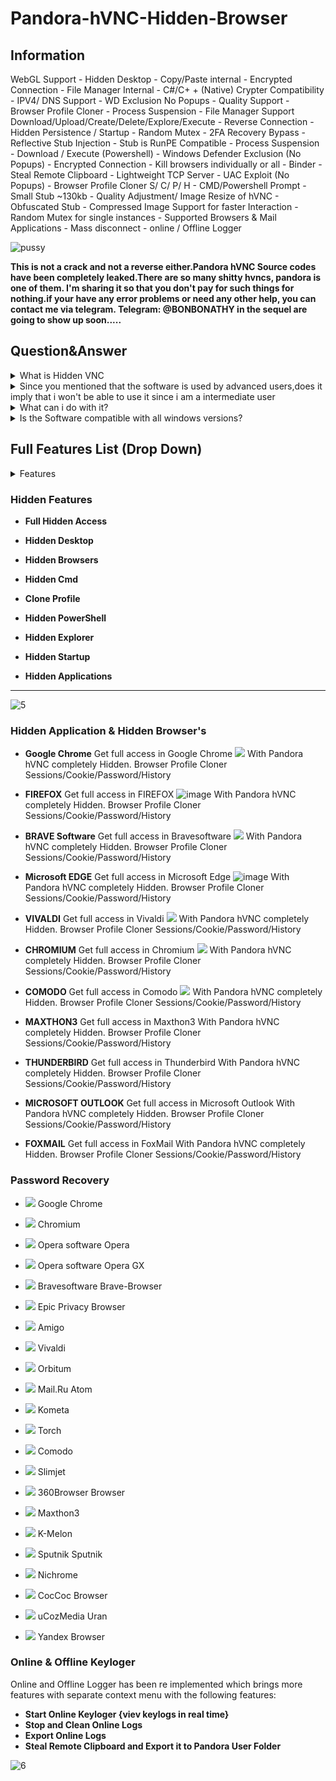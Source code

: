 # Pandora-hVNC-Hidden-Browser

## Information
WebGL Support - Hidden Desktop - Copy/Paste internal - Encrypted Connection - File Manager Internal - C#/C+ + (Native) Crypter Compatibility - IPV4/ DNS Support - WD Exclusion No Popups - Quality Support - Browser Profile Cloner - Process Suspension - File Manager Support Download/Upload/Create/Delete/Explore/Execute - Reverse Connection - Hidden Persistence / Startup - Random Mutex - 2FA Recovery Bypass - Reflective Stub Injection - Stub is RunPE Compatible - Process Suspension - Download / Execute (Powershell) - Windows Defender Exclusion (No Popups) - Encrypted Connection - Kill browsers individually or all - Binder - Steal Remote Clipboard - Lightweight TCP Server - UAC Exploit (No Popups) - Browser Profile Cloner S/ C/ P/ H - CMD/Powershell Prompt - Small Stub ~130kb - Quality Adjustment/ Image Resize of hVNC - Obfuscated Stub - Compressed Image Support for faster Interaction - Random Mutex for single instances - Supported Browsers & Mail Applications - Mass disconnect - online / Offline Logger

![pussy](https://user-images.githubusercontent.com/106186548/170246684-b8e2db66-9b06-4836-aa03-97857aa01178.gif)



**This is not a crack and not a reverse either.Pandora hVNC Source codes have been completely leaked.There are so many shitty hvncs, pandora is one of them. I'm sharing it so that you don't pay for such things for nothing.if your have any error problems or need any other help, you can contact me via telegram. Telegram: @BONBONATHY  in the sequel are going to show up soon.....**
## Question&Answer
<details>
<summary>What is Hidden VNC</summary>
Hidden VNC is technique used by most advanced users, and by fark the most exiciting way to manage your Computer System hidden without interacting with the main desktop at all, simply because it creates a new hidden desktop.
  </details>

 <details>
<summary>Since you mentioned that the software is used by advanced users,does it imply that i won't be able to use it since i am a intermediate user </summary>
Absolutely not, the software is desinged for intermediate users as well allowing you with click of a button to manage your computer systems.
  </details>

<details>
<summary>What can i do with it?</summary>
Once the Hidden VNC is installed on your remote computer,you will be able to interact with it sliently without any pop ups.
  </details>

<details>
<summary>Is the Software compatible with all windows versions?</summary>
**Yes it is compatible with all Windows Versions 32/64 bit except Windows Xp and Vista.
  </details>


## Full Features List (Drop Down)
<details>
<summary>Features</summary>
  
- WebGL Support
  
- Hidden Desktop
  
- Copy/Paste internal
  
- Encrypted Connection
  
- File Manager Internal
  
- C#/C+ + (Native) Crypter Compatibility
  
- IPV4/ DNS Support
  
- WD Exclusion No Popups
  
- Quality Support
  
- Browser Profile Cloner
  
- Process Suspension
  
- File Manager Support Download/Upload/Create/Delete/Explore/Execute
  
- Reverse Connection
  
- Hidden Persistence / Startup
  
- Random Mutex
  
- 2FA Recovery Bypass
  
- Reflective Stub Injection
  
- Stub is RunPE Compatible
  
- Process Suspension
  
- Download / Execute (Powershell)
  
- Windows Defender Exclusion (No Popups)
  
- Encrypted Connection
  
- Kill browsers individually or all
  
- Binder
  
- Steal Remote Clipboard
  
- Lightweight TCP Server
  
- UAC Exploit (No Popups)
  
- Browser Profile Cloner S/ C/ P/ H
  
- CMD/Powershell Prompt
  
- Small Stub ~130kb
  
- Quality Adjustment/ Image Resize of hVNC
  
- Obfuscated Stub
  
- Compressed Image Support for faster Interaction
  
- Random Mutex for single instances
  
* Supported Browsers & Mail Applications
  
* Mass disconnect
  
* Online / Offline Logger
  
  </details>
  
### Hidden Features

 * **Full Hidden Access**
  
 * **Hidden Desktop**
  
 * **Hidden Browsers**

 * **Hidden Cmd**

 * **Clone Profile**

 * **Hidden PowerShell**

 * **Hidden Explorer**

 * **Hidden Startup**

 * **Hidden Applications**
***
![5](https://user-images.githubusercontent.com/106186548/170246840-9fad2f46-4262-426f-aa14-f9b186ec6514.PNG)

### Hidden Application & Hidden Browser's
- **Google Chrome** Get full access in Google Chrome ![](https://hiddenvnc.com/img/chrome-icon.png) With Pandora hVNC completely Hidden. Browser Profile Cloner Sessions/Cookie/Password/History

- **FIREFOX** Get full access in FIREFOX ![image](https://user-images.githubusercontent.com/106186548/170239551-a05b60f0-2a91-4b17-aeff-87d8cbad5d20.png)
 With Pandora hVNC completely Hidden. Browser Profile Cloner Sessions/Cookie/Password/History

- **BRAVE Software** Get full access in Bravesoftware ![](https://hiddenvnc.com/img/brave-icon.png) With Pandora hVNC completely Hidden. Browser Profile Cloner Sessions/Cookie/Password/History

- **Microsoft EDGE** Get full access in Microsoft Edge ![image](https://user-images.githubusercontent.com/106186548/170240454-e865762a-09df-44e6-92ad-f5c0fa3a5fa0.png) With Pandora hVNC completely Hidden. Browser Profile Cloner Sessions/Cookie/Password/History

- **VIVALDI** Get full access in Vivaldi ![](https://hiddenvnc.com/img/vivaldi-icon.png) With Pandora hVNC completely Hidden. Browser Profile Cloner Sessions/Cookie/Password/History

- **CHROMIUM** Get full access in Chromium ![](https://hiddenvnc.com/img/chromium-icon.png) With Pandora hVNC completely Hidden. Browser Profile Cloner Sessions/Cookie/Password/History

- **COMODO** Get full access in Comodo ![](https://hiddenvnc.com/img/comodo-icon.png) With Pandora hVNC completely Hidden. Browser Profile Cloner Sessions/Cookie/Password/History

- **MAXTHON3** Get full access in Maxthon3 With Pandora hVNC completely Hidden. Browser Profile Cloner Sessions/Cookie/Password/History

- **THUNDERBIRD** Get full access in Thunderbird With Pandora hVNC completely Hidden. Browser Profile Cloner Sessions/Cookie/Password/History

- **MICROSOFT OUTLOOK** Get full access in Microsoft Outlook With Pandora hVNC completely Hidden. Browser Profile Cloner Sessions/Cookie/Password/History

- **FOXMAIL** Get full access in FoxMail With Pandora hVNC completely Hidden. Browser Profile Cloner Sessions/Cookie/Password/History


### Password Recovery
-   ![](https://hiddenvnc.com/img/chrome-icon.png)  Google Chrome
-   ![](https://hiddenvnc.com/img/chromium-icon.png)  Chromium
-   ![](https://hiddenvnc.com/img/opera-icon.png)  Opera software Opera
-   ![](https://hiddenvnc.com/img/opera-gx-icon.png)  Opera software Opera GX
-   ![](https://hiddenvnc.com/img/brave-icon.png)  Bravesoftware Brave-Browser
-   ![](https://hiddenvnc.com/img/epic-privacy-browser-icon.png)  Epic Privacy Browser
-   ![](https://hiddenvnc.com/img/amigo-icon.png)  Amigo
-   ![](https://hiddenvnc.com/img/vivaldi-icon.png)  Vivaldi

-   ![](https://hiddenvnc.com/img/orbitum-icon.png)  Orbitum
-   ![](https://hiddenvnc.com/img/mail-ru-atom-icon.png)  Mail.Ru Atom
-   ![](https://hiddenvnc.com/img/kometa-icon.png)  Kometa
-   ![](https://hiddenvnc.com/img/torch-icon.png)  Torch
-   ![](https://hiddenvnc.com/img/comodo-icon.png)  Comodo
-   ![](https://hiddenvnc.com/img/slimjet-icon.png)  Slimjet
-   ![](https://hiddenvnc.com/img/360browser-icon.png)  360Browser Browser

-   ![](https://hiddenvnc.com/img/maxthon-icon.png)  Maxthon3
-   ![](https://hiddenvnc.com/img/k-melon-icon.png)  K-Melon
-   ![](https://hiddenvnc.com/img/sputnik-icon.png)  Sputnik Sputnik
-   ![](https://hiddenvnc.com/img/nichrome-icon.png)  Nichrome
-   ![](https://hiddenvnc.com/img/coccoc-icon.png)  CocCoc Browser
-   ![](https://hiddenvnc.com/img/uCozMedia-icon.png)  uCozMedia Uran
-   ![](https://hiddenvnc.com/img/yandex-icon.png)  Yandex Browser 

### Online  & Offline Keyloger
Online and Offline Logger has been re implemented which brings more features with separate context menu with the following features:
* **Start Online Keyloger {viev keylogs in real time}**
* **Stop and Clean Online Logs**
* **Export Online Logs**
* **Steal Remote Clipboard and Export it to Pandora User Folder**

![6](https://user-images.githubusercontent.com/106186548/170246846-919f28f9-2e7d-4c82-a88c-fea9d637a55e.PNG)
